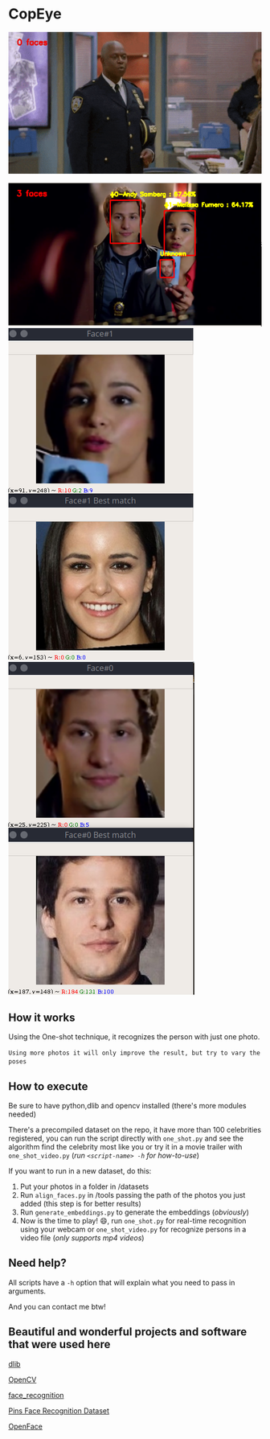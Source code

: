 # CopEye

![alt](https://github.com/iaglourenco/CopEye/blob/develop/examples/videogif.gif?raw=true)

![alt](https://github.com/iaglourenco/CopEye/blob/develop/examples/recog.png?raw=true)
![alt](https://github.com/iaglourenco/CopEye/blob/develop/examples/compare1.png?raw=true)
![alt](https://github.com/iaglourenco/CopEye/blob/develop/examples/compare2.png?raw=true)

## How it works

Using the One-shot technique, it recognizes the person with just one photo.

```Using more photos it will only improve the result, but try to vary the poses```

## How to execute

Be sure to have python,dlib and opencv installed (there's more modules needed)

There's a precompiled dataset on the repo, it have more than 100 celebrities registered, you can run the script directly with `one_shot.py` and see the algorithm find the celebrity most like you or try it in a movie trailer with `one_shot_video.py` (*run `<script-name> -h` for how-to-use*)

If you want to run in a new dataset, do this:

1. Put your photos in a folder in /datasets
2. Run `align_faces.py` in /tools passing the path of the photos you just added (this step is for better results)
3. Run `generate_embeddings.py` to generate the embeddings (*obviously*)
4. Now is the time to play! :smile:, run `one_shot.py` for real-time recognition using your webcam or `one_shot_video.py` for recognize persons in a video file (*only supports mp4 videos*)

## Need help?
All scripts have a `-h` option that will explain what you need to pass in arguments.

And you can contact me btw!

## Beautiful and wonderful projects and software that were used here  

[dlib](http://dlib.net/)

[OpenCV](https://opencv.org/)

[face_recognition](https://github.com/ageitgey/face_recognition)

[Pins Face Recognition Dataset](https://www.kaggle.com/hereisburak/pins-face-recognition/data)

[OpenFace](https://cmusatyalab.github.io/openface/)